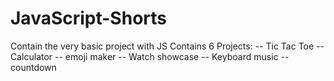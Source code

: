 # JavaScript-Shorts
Contain the very basic project with JS
Contains 6 Projects:
  -- Tic Tac Toe
  -- Calculator
  -- emoji maker
  -- Watch showcase
  -- Keyboard music
  -- countdown
